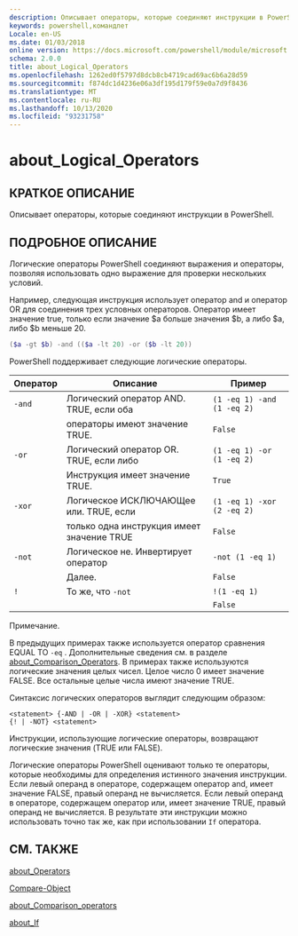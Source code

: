 ```yaml
---
description: Описывает операторы, которые соединяют инструкции в PowerShell.
keywords: powershell,командлет
Locale: en-US
ms.date: 01/03/2018
online version: https://docs.microsoft.com/powershell/module/microsoft.powershell.core/about/about_logical_operators?view=powershell-7&WT.mc_id=ps-gethelp
schema: 2.0.0
title: about_Logical_Operators
ms.openlocfilehash: 1262ed0f5797d8dcb8cb4719cad69ac6b6a28d59
ms.sourcegitcommit: f874dc1d4236e06a3df195d179f59e0a7d9f8436
ms.translationtype: MT
ms.contentlocale: ru-RU
ms.lasthandoff: 10/13/2020
ms.locfileid: "93231758"
---
```

# <a name="about_logical_operators"></a>about_Logical_Operators

## <a name="short-description"></a>КРАТКОЕ ОПИСАНИЕ
Описывает операторы, которые соединяют инструкции в PowerShell.

## <a name="long-description"></a>ПОДРОБНОЕ ОПИСАНИЕ

Логические операторы PowerShell соединяют выражения и операторы, позволяя использовать одно выражение для проверки нескольких условий.

Например, следующая инструкция использует оператор and и оператор OR для соединения трех условных операторов. Оператор имеет значение true, только если значение $a больше значения $b, а либо $a, либо $b меньше
20.

```powershell
($a -gt $b) -and (($a -lt 20) -or ($b -lt 20))
```

PowerShell поддерживает следующие логические операторы.

|Оператор|Описание                        |Пример                   |
|--------|-----------------------------------|--------------------------|
|`-and`  |Логический оператор AND. TRUE, если оба        |`(1 -eq 1) -and (1 -eq 2)`|
|        |операторы имеют значение TRUE.               |`False`                   |
|`-or`   |Логический оператор OR. TRUE, если либо       |`(1 -eq 1) -or (1 -eq 2)` |
|        |Инструкция имеет значение TRUE.                 |`True`                    |
|`-xor`  |Логическое ИСКЛЮЧАЮЩее или. TRUE, если    |`(1 -eq 1) -xor (2 -eq 2)`|
|        |только одна инструкция имеет значение TRUE         |`False`                   |
|`-not`  |Логическое не. Инвертирует оператор |`-not (1 -eq 1)`          |
|        |Далее.                      |`False`                   |
|`!`     |То же, что `-not`                     |`!(1 -eq 1)`              |
|        |                                   |`False`                   |

 Примечание.

В предыдущих примерах также используется оператор сравнения EQUAL TO `-eq` . Дополнительные сведения см. в разделе [about_Comparison_Operators](about_Comparison_Operators.md). В примерах также используются логические значения целых чисел. Целое число 0 имеет значение FALSE. Все остальные целые числа имеют значение TRUE.

Синтаксис логических операторов выглядит следующим образом:

```
<statement> {-AND | -OR | -XOR} <statement>
{! | -NOT} <statement>
```

Инструкции, использующие логические операторы, возвращают логические значения (TRUE или FALSE).

Логические операторы PowerShell оценивают только те операторы, которые необходимы для определения истинного значения инструкции. Если левый операнд в операторе, содержащем оператор and, имеет значение FALSE, правый операнд не вычисляется.
Если левый операнд в операторе, содержащем оператор или, имеет значение TRUE, правый операнд не вычисляется. В результате эти инструкции можно использовать точно так же, как при использовании `If` оператора.

## <a name="see-also"></a>СМ. ТАКЖЕ

[about_Operators](about_Operators.md)

[Compare-Object](xref:Microsoft.PowerShell.Utility.Compare-Object)

[about_Comparison_operators](about_Comparison_Operators.md)

[about_If](about_If.md)
